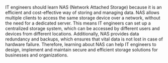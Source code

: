 IT engineers should learn NAS (Network Attached Storage) because it is an efficient and cost-effective way of storing and managing data. NAS allows multiple clients to access the same storage device over a network, without the need for a dedicated server. This means IT engineers can set up a centralized storage system, which can be accessed by different users and devices from different locations. Additionally, NAS provides data redundancy and backups, which ensures that vital data is not lost in case of hardware failure. Therefore, learning about NAS can help IT engineers to design, implement and maintain secure and efficient storage solutions for businesses and organizations.

